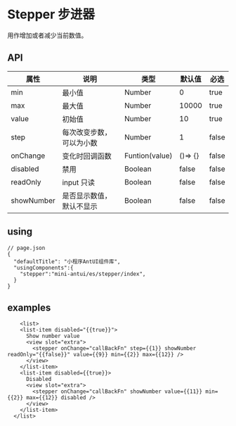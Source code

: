 # Stepper 步进器

用作增加或者减少当前数值。

## API

| 属性 | 说明 | 类型 | 默认值 | 必选 |
|----|----|----|----|---|
| min | 最小值 | Number | 0 | true |
| max | 最大值 | Number | 10000 | true |
| value | 初始值 | Number | 10 | true |
| step | 每次改变步数，可以为小数	| Number | 1 | false |
| onChange | 变化时回调函数 | Funtion(value) | ()=> {} | false |
| disabled | 禁用 | Boolean | false | false |
| readOnly | input 只读 | Boolean | false | false |
| showNumber | 是否显示数值，默认不显示 | Boolean | false | false |



## using

```
// page.json
{
  "defaultTitle": "小程序AntUI组件库",
  "usingComponents":{
    "stepper":"mini-antui/es/stepper/index",
  }
}
```

## examples

```axml
	<list>
    <list-item disabled="{{true}}">
      Show number value
      <view slot="extra">
        <stepper onChange="callBackFn" step={{1}} showNumber readOnly="{{false}}" value={{9}} min={{2}} max={{12}} />
      </view>
    </list-item>
    <list-item disabled={{true}}>
      Disabled
      <view slot="extra">
        <stepper onChange="callBackFn" showNumber value={{11}} min={{2}} max={{12}} disabled />
      </view>
    </list-item>
  </list>
```
